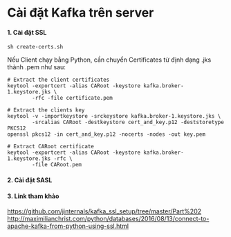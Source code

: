 # Cài đặt Kafka trên server

#### 1. Cài đặt SSL
```shell script
sh create-certs.sh
``` 
Nếu Client chạy bằng Python, cần chuyển Certificates từ định dạng .jks thành .pem như sau:
```shell script
# Extract the client certificates
keytool -exportcert -alias CARoot -keystore kafka.broker-1.keystore.jks \
        -rfc -file certificate.pem

# Extract the clients key
keytool -v -importkeystore -srckeystore kafka.broker-1.keystore.jks \
        -srcalias CARoot -destkeystore cert_and_key.p12 -deststoretype PKCS12
openssl pkcs12 -in cert_and_key.p12 -nocerts -nodes -out key.pem

# Extract CARoot certificate
keytool -exportcert -alias CARoot -keystore kafka.broker-1.keystore.jks -rfc \
        -file CARoot.pem
``` 
#### 2. Cài đặt SASL
#### 3. Link tham khảo
https://github.com/jinternals/kafka_ssl_setup/tree/master/Part%202
http://maximilianchrist.com/python/databases/2016/08/13/connect-to-apache-kafka-from-python-using-ssl.html
